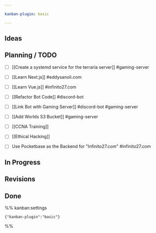 ```yaml
---

kanban-plugin: basic

---
```


## Ideas



## Planning / TODO

- [ ] [[Create a systemd service for the terraria server]] #gaming-server
- [ ] [[Learn Next.js]] #eddysanoli.com
- [ ] [[Learn Vue.js]] #infinito27.com
- [ ] [[Refactor Bot Code]] #discord-bot
- [ ] [[Link Bot with Gaming Server]] #discord-bot #gaming-server
- [ ] [[Add Worlds S3 Bucket]] #gaming-server
- [ ] [[CCNA Training]]
- [ ] [[Ethical Hacking]]
- [ ] Use Pocketbase as the Backend for "Infinito27.com" #infinito27.com


## In Progress



## Revisions



## Done





%% kanban:settings
```
{"kanban-plugin":"basic"}
```
%%